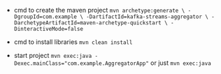 - cmd to create the maven project
`
mvn archetype:generate \
  -DgroupId=com.example \
  -DartifactId=kafka-streams-aggregator \
  -DarchetypeArtifactId=maven-archetype-quickstart \
  -DinteractiveMode=false
`

- cmd to install libraries
`
mvn clean install
`

- start project
`
mvn exec:java -Dexec.mainClass="com.example.AggregatorApp"
`
or just
`
mvn exec:java
`